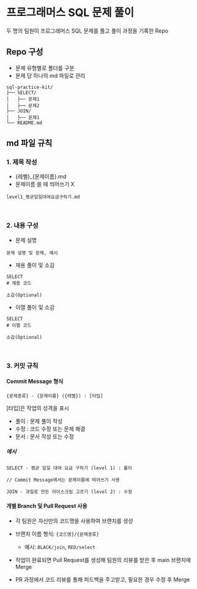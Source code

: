 # 프로그래머스 SQL 문제 풀이

두 명의 팀원이 프로그래머스 SQL 문제를 풀고 풀이 과정을 기록한 Repo
<br/>


## Repo 구성

- 문제 유형별로 폴더를 구분<br/>
- 문제 당 하나의 md 파일로 관리<br/>

```plaintext
sql-practice-kit/
├── SELECT/
│   ├── 문제1
│   ├── 문제2
├── JOIN/
│   ├── 문제1
└── README.md
```


## md 파일 규칙
### 1. 제목 작성
- {레벨}_{문제이름}.md<br/>
- 문제이름 쓸 때 띄어쓰기 X
```plaintext
level1_평균일일대여요금구하기.md
```
<br/>


### 2. 내용 구성

- 문제 설명
```plaintext
문제 설명 및 문제, 예시
```
- 재용 풀이 및 소감
```MySQL
SELECT
# 재용 코드
```
```plaintext
소감(Optional)
```


- 이열 풀이 및 소감
```MySQL
SELECT
# 이열 코드
```
```plaintext
소감(Optional)
```
<br/>

### 3. 커밋 규칙

#### Commit Message 형식
```plaintext
{문제종류} - {문제이름} ({레벨}) : [타입]
```
[타입]은 작업의 성격을 표시
- 풀이 : 문제 풀이 작성
- 수정 : 코드 수정 또는 문제 해결
- 문서 : 문서 작성 또는 수정
  
##### _예시_
```plaintext
SELECT - 평균 일일 대여 요금 구하기 (level 1) : 풀이

// Commit Message에서는 문제이름에 띄어쓰기 사용
```
```plaintext
JOIN - 과일로 만든 아이스크림 고르기 (level 2) : 수정
```

#### 개별 Branch 및 Pull Request 사용

- 각 팀원은 자신만의 코드명을 사용하여 브랜치를 생성
- 브랜치 이름 형식: `{코드명}/{문제종류}`
  - 예시: `BLACK/join`, `RED/select`
  
- 작업이 완료되면 Pull Request를 생성해 팀원의 리뷰를 받은 후 main 브랜치에 Merge
- PR 과정에서 코드 리뷰를 통해 피드백을 주고받고, 필요한 경우 수정 후 Merge









